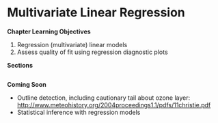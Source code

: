 # Multivariate Linear Regression

**Chapter Learning Objectives**
1. Regression (multivariate) linear models
2. Assess quality of fit using regression diagnostic plots

**Sections**

```{tableofcontents}
```

**Coming Soon**
* Outline detection, including cautionary tail about ozone layer: http://www.meteohistory.org/2004proceedings1.1/pdfs/11christie.pdf
* Statistical inference with regression models